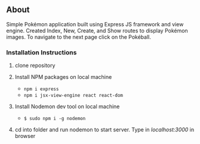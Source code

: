 ## About

Simple Pokémon application built using Express JS framework and view engine. Created Index, New, Create, and Show routes to display Pokémon images. To navigate to the next page click on the Pokéball.

### Installation Instructions

1. clone repository

2. Install NPM packages on local machine

   - `npm i express`
   - `npm i jsx-view-engine react react-dom`

3. Install Nodemon dev tool on local machine

   - `$ sudo npm i -g nodemon`

4. cd into folder and run nodemon to start server. Type in _localhost:3000_ in browser

